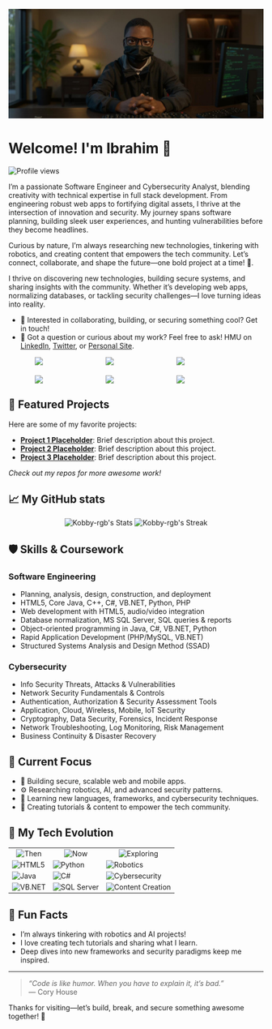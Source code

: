 [![Header](./banner.jpg)](https://your-website-placeholder.com)

# Welcome! I'm Ibrahim 👋

![Profile views](https://komarev.com/ghpvc/?username=Kobby-rgb&label=Profile%20views&color=60598F&style=flat)

<div class="github-introduction">

I’m a passionate Software Engineer and Cybersecurity Analyst, blending creativity with technical expertise in full stack development. From engineering robust web apps to fortifying digital assets, I thrive at the intersection of innovation and security. My journey spans software planning, building sleek user experiences, and hunting vulnerabilities before they become headlines.

Curious by nature, I’m always researching new technologies, tinkering with robotics, and creating content that empowers the tech community. Let’s connect, collaborate, and shape the future—one bold project at a time! 🚀.

I thrive on discovering new technologies, building secure systems, and sharing insights with the community. Whether it’s developing web apps, normalizing databases, or tackling security challenges—I love turning ideas into reality.

</div>

- 💼 Interested in collaborating, building, or securing something cool? Get in touch!
- 💬 Got a question or curious about my work? Feel free to ask! HMU on [LinkedIn](https://linkedin-placeholder.com), [Twitter](https://twitter-placeholder.com), or [Personal Site](https://your-website-placeholder.com).

<div class="badges-intro" style="display: flex; justify-content: center; align-items: center; gap: 20px; flex-wrap: wrap;">
  <img src="https://www.vectorlogo.zone/logos/python/python-ar21.svg" width="120">
  <img src="https://www.vectorlogo.zone/logos/java/java-ar21.svg" width="120">
  <img src="https://www.vectorlogo.zone/logos/microsoft/microsoft-ar21.svg" width="120">
  <img src="https://www.vectorlogo.zone/logos/php/php-ar21.svg" width="120">
  <img src="https://www.vectorlogo.zone/logos/cplusplus/cplusplus-ar21.svg" width="120">
  <img src="https://www.vectorlogo.zone/logos/html5/html5-ar21.svg" width="120">
</div>

## 🌟 Featured Projects

Here are some of my favorite projects:

- **[Project 1 Placeholder](#)**: Brief description about this project.
- **[Project 2 Placeholder](#)**: Brief description about this project.
- **[Project 3 Placeholder](#)**: Brief description about this project.

*Check out my repos for more awesome work!*

## 📈 My GitHub stats

<div class="badges-githubstats">
  <p align="center">
    <img src="https://github-readme-stats.vercel.app/api?username=Kobby-rgb&theme=aura&show_icons=true&hide_border=true&count_private=true" alt="Kobby-rgb's Stats" height="165">
    <img src="https://github-readme-streak-stats.herokuapp.com/?user=Kobby-rgb&theme=aura&hide_border=true" alt="Kobby-rgb's Streak" height="165">
  </p>
</div>

## 🛡️ Skills & Coursework

### Software Engineering
- Planning, analysis, design, construction, and deployment
- HTML5, Core Java, C++, C#, VB.NET, Python, PHP
- Web development with HTML5, audio/video integration
- Database normalization, MS SQL Server, SQL queries & reports
- Object-oriented programming in Java, C#, VB.NET, Python
- Rapid Application Development (PHP/MySQL, VB.NET)
- Structured Systems Analysis and Design Method (SSAD)

### Cybersecurity
- Info Security Threats, Attacks & Vulnerabilities
- Network Security Fundamentals & Controls
- Authentication, Authorization & Security Assessment Tools
- Application, Cloud, Wireless, Mobile, IoT Security
- Cryptography, Data Security, Forensics, Incident Response
- Network Troubleshooting, Log Monitoring, Risk Management
- Business Continuity & Disaster Recovery

## 🚀 Current Focus

- 🔭 Building secure, scalable web and mobile apps.
- ⚙️ Researching robotics, AI, and advanced security patterns.
- 🌱 Learning new languages, frameworks, and cybersecurity techniques.
- 🧪 Creating tutorials & content to empower the tech community.

## 🧰 My Tech Evolution

<div align="center">
  <table>
    <tr>
      <td align="center">
        <img src="https://img.shields.io/badge/Then-333333?style=flat&logoColor=white" alt="Then">
      </td>
      <td align="center">
        <img src="https://img.shields.io/badge/Now-483699?style=flat&logoColor=white" alt="Now">
      </td>
      <td align="center">
        <img src="https://img.shields.io/badge/Exploring-2B90D9?style=flat&logoColor=white" alt="Exploring">
      </td>
    </tr>
    <tr>
      <td>
        <div style="display: flex; flex-direction: column; gap: 5px;">
          <img src="https://img.shields.io/badge/HTML5-E34F26?style=flat&logo=html5&logoColor=white" alt="HTML5">
          <img src="https://img.shields.io/badge/Java-007396?style=flat&logo=java&logoColor=white" alt="Java">
          <img src="https://img.shields.io/badge/VB.NET-68217A?style=flat&logo=.net&logoColor=white" alt="VB.NET">
        </div>
      </td>
      <td>
        <div style="display: flex; flex-direction: column; gap: 5px;">
          <img src="https://img.shields.io/badge/Python-3776AB?style=flat&logo=python&logoColor=white" alt="Python">
          <img src="https://img.shields.io/badge/C%23-239120?style=flat&logo=c-sharp&logoColor=white" alt="C#">
          <img src="https://img.shields.io/badge/SQL%20Server-CC2927?style=flat&logo=microsoft-sql-server&logoColor=white" alt="SQL Server">
        </div>
      </td>
      <td>
        <div style="display: flex; flex-direction: column; gap: 5px;">
          <img src="https://img.shields.io/badge/Robotics-000000?style=flat&logo=robotframework&logoColor=white" alt="Robotics">
          <img src="https://img.shields.io/badge/Cybersecurity-0052CC?style=flat&logo=protonvpn&logoColor=white" alt="Cybersecurity">
          <img src="https://img.shields.io/badge/Content%20Creation-FF5722?style=flat&logo=youtube&logoColor=white" alt="Content Creation">
        </div>
      </td>
    </tr>
  </table>
</div>

## 🎉 Fun Facts

- I’m always tinkering with robotics and AI projects!
- I love creating tech tutorials and sharing what I learn.
- Deep dives into new frameworks and security paradigms keep me inspired.

---

> *“Code is like humor. When you have to explain it, it’s bad.”*  
> — Cory House

Thanks for visiting—let’s build, break, and secure something awesome together! 🚀
